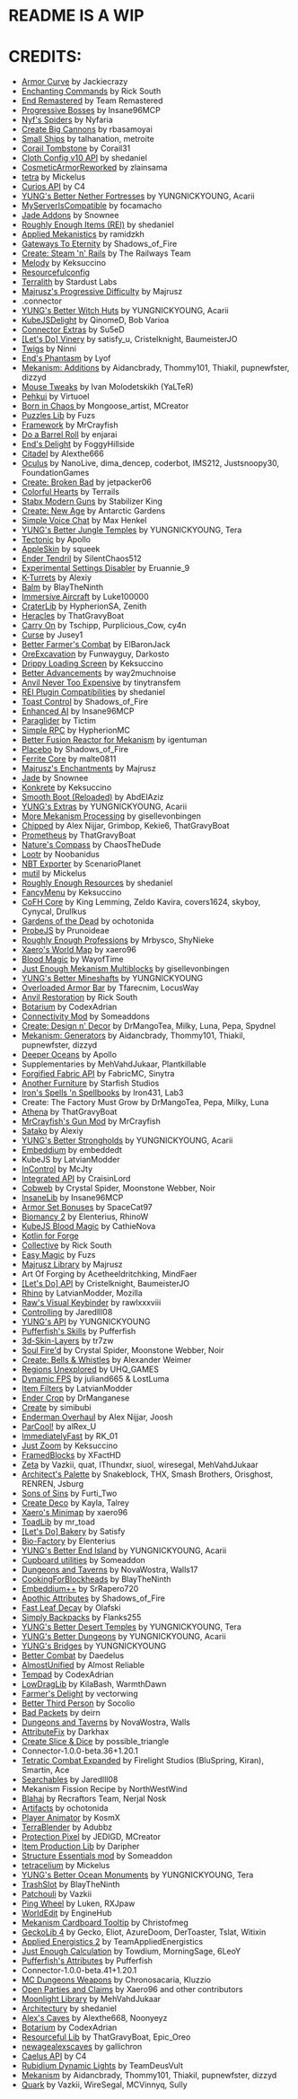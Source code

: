 # README IS A WIP


# CREDITS:
- [Armor Curve](https://www.curseforge.com/projects/377088) by Jackiecrazy
- [Enchanting Commands](https://modrinth.com/mod/w8ljvewX) by Rick South
- [End Remastered](https://modrinth.com/mod/ZJTGwAND) by Team Remastered
- [Progressive Bosses](https://www.curseforge.com/projects/289466) by Insane96MCP
- [Nyf's Spiders](https://modrinth.com/mod/dOGM7ccu) by Nyfaria
- [Create Big Cannons](https://modrinth.com/mod/GWp4jCJj) by rbasamoyai
- [Small Ships](https://modrinth.com/mod/rGWEHQrP) by talhanation, metroite
- [Corail Tombstone](https://www.curseforge.com/projects/243707) by Corail31
- [Cloth Config v10 API](https://modrinth.com/mod/9s6osm5g) by shedaniel
- [CosmeticArmorReworked](https://www.curseforge.com/projects/237307) by zlainsama
- [tetra](https://modrinth.com/mod/YP9DjOvN) by Mickelus
- [Curios API](https://modrinth.com/mod/vvuO3ImH) by C4
- [YUNG's Better Nether Fortresses](https://modrinth.com/mod/Z2mXHnxP) by YUNGNICKYOUNG, Acarii
- [MyServerIsCompatible](https://www.curseforge.com/projects/492574) by focamacho
- [Jade Addons](https://modrinth.com/mod/xuDOzCLy) by Snownee
- [Roughly Enough Items (REI)](https://www.curseforge.com/projects/310111) by shedaniel
- [Applied Mekanistics](https://modrinth.com/mod/IiATswDj) by ramidzkh
- [Gateways To Eternity](https://www.curseforge.com/projects/417802) by Shadows_of_Fire
- [Create: Steam 'n' Rails](https://modrinth.com/mod/ZzjhlDgM) by The Railways Team
- [Melody](https://modrinth.com/mod/CVT4pFB2) by Keksuccino
- [Resourcefulconfig](https://modrinth.com/mod/M1953qlQ)
- [Terralith](https://modrinth.com/mod/8oi3bsk5) by Stardust Labs
- [Majrusz's Progressive Difficulty](https://modrinth.com/mod/GGDBwjOg) by Majrusz
- .connector
- [YUNG's Better Witch Huts](https://modrinth.com/mod/t5FRdP87) by YUNGNICKYOUNG, Acarii
- [KubeJSDelight](https://www.curseforge.com/projects/864875) by QinomeD, Bob Varioa
- [Connector Extras](https://modrinth.com/mod/FYpiwiBR) by Su5eD
- [[Let's Do] Vinery](https://modrinth.com/mod/1DWmBJVA) by satisfy_u, Cristelknight, BaumeisterJO
- [Twigs](https://www.curseforge.com/projects/496913) by Ninni
- [End's Phantasm](https://www.curseforge.com/projects/565254) by Lyof
- [Mekanism: Additions](https://modrinth.com/mod/a6F3uASn) by Aidancbrady, Thommy101, Thiakil, pupnewfster, dizzyd
- [Mouse Tweaks](https://modrinth.com/mod/aC3cM3Vq) by Ivan Molodetskikh (YaLTeR)
- [Pehkui](https://modrinth.com/mod/t5W7Jfwy) by Virtuoel
- [Born in Chaos ](https://www.curseforge.com/projects/686437) by Mongoose_artist, MCreator
- [Puzzles Lib](https://modrinth.com/mod/QAGBst4M) by Fuzs
- [Framework](https://www.curseforge.com/projects/549225) by MrCrayfish
- [Do a Barrel Roll](https://modrinth.com/mod/6FtRfnLg) by enjarai
- [End's Delight](https://modrinth.com/mod/yHN0njMr) by FoggyHillside
- [Citadel](https://modrinth.com/mod/jJfV67b1) by Alexthe666
- [Oculus](https://modrinth.com/mod/GchcoXML) by NanoLive, dima_dencep, coderbot, IMS212, Justsnoopy30, FoundationGames
- [Create: Broken Bad](https://www.curseforge.com/projects/635620) by jetpacker06
- [Colorful Hearts](https://modrinth.com/mod/wQfMUdZT) by Terrails
- [Stabx Modern Guns](https://www.curseforge.com/projects/690674) by Stabilizer King
- [Create: New Age](https://modrinth.com/mod/FTeXqI9v) by Antarctic Gardens
- [Simple Voice Chat](https://www.curseforge.com/projects/416089) by Max Henkel
- [YUNG's Better Jungle Temples](https://modrinth.com/mod/z9Ve58Ih) by YUNGNICKYOUNG, Tera
- [Tectonic](https://modrinth.com/mod/lWDHr9jE) by Apollo
- [AppleSkin](https://modrinth.com/mod/EsAfCjCV) by squeek
- [Ender Tendril](https://modrinth.com/mod/XV7FbTAa) by SilentChaos512
- [Experimental Settings Disabler](https://www.curseforge.com/projects/926083) by Eruannie_9
- [K-Turrets](https://www.curseforge.com/projects/536437) by Alexiy
- [Balm](https://modrinth.com/mod/MBAkmtvl) by BlayTheNinth
- [Immersive Aircraft](https://modrinth.com/mod/x3HZvrj6) by Luke100000
- [CraterLib](https://modrinth.com/mod/Nn8Wasaq) by HypherionSA, Zenith
- [Heracles](https://modrinth.com/mod/lo90fZoB) by ThatGravyBoat
- [Carry On](https://modrinth.com/mod/joEfVgkn) by Tschipp, Purplicious_Cow, cy4n
- [Curse](https://modrinth.com/mod/OZDetUyq) by Jusey1
- [Better Farmer's Combat](https://www.curseforge.com/projects/923854) by ElBaronJack
- [OreExcavation](https://modrinth.com/mod/ODQeqCgz) by Funwayguy, Darkosto
- [Drippy Loading Screen](https://modrinth.com/mod/v3CYg2V9) by Keksuccino
- [Better Advancements](https://www.curseforge.com/projects/272515) by way2muchnoise
- [Anvil Never Too Expensive](https://modrinth.com/mod/TEOa2X8B) by tinytransfem
- [REI Plugin Compatibilities](https://www.curseforge.com/projects/521393) by shedaniel
- [Toast Control](https://www.curseforge.com/projects/271740) by Shadows_of_Fire
- [Enhanced AI](https://www.curseforge.com/projects/515276) by Insane96MCP
- [Paraglider](https://www.curseforge.com/projects/289240) by Tictim
- [Simple RPC](https://modrinth.com/mod/ObXSoyrn) by HypherionMC
- [Better Fusion Reactor for Mekanism](https://modrinth.com/mod/ZUDRV4lN) by igentuman
- [Placebo](https://www.curseforge.com/projects/283644) by Shadows_of_Fire
- [Ferrite Core](https://modrinth.com/mod/uXXizFIs) by malte0811
- [Majrusz's Enchantments](https://modrinth.com/mod/jJthQvHv) by Majrusz
- [Jade](https://modrinth.com/mod/nvQzSEkH) by Snownee
- [Konkrete](https://modrinth.com/mod/J81TRJWm) by Keksuccino
- [Smooth Boot (Reloaded)](https://modrinth.com/mod/z53V2L4P) by AbdElAziz
- [YUNG's Extras](https://modrinth.com/mod/ZYgyPyfq) by YUNGNICKYOUNG, Acarii
- [More Mekanism Processing](https://modrinth.com/mod/fVa04tKz) by gisellevonbingen
- [Chipped](https://modrinth.com/mod/BAscRYKm) by Alex Nijjar, Grimbop, Kekie6, ThatGravyBoat
- [Prometheus](https://modrinth.com/mod/iYcNKH7W) by ThatGravyBoat
- [Nature's Compass](https://modrinth.com/mod/fPetb5Kh) by ChaosTheDude
- [Lootr](https://modrinth.com/mod/EltpO5cN) by Noobanidus
- [NBT Exporter](https://modrinth.com/mod/wkOIQwq8) by ScenarioPlanet
- [mutil](https://modrinth.com/mod/HWHl8Evb) by Mickelus
- [Roughly Enough Resources](https://www.curseforge.com/projects/325625) by shedaniel
- [FancyMenu](https://modrinth.com/mod/Wq5SjeWM) by Keksuccino
- [CoFH Core](https://modrinth.com/mod/OWSRM4vD) by King Lemming, Zeldo Kavira, covers1624, skyboy, Cynycal, Drullkus
- [Gardens of the Dead](https://modrinth.com/mod/lg1TPRFm) by ochotonida
- [ProbeJS](https://www.curseforge.com/projects/585406) by Prunoideae
- [Roughly Enough Professions](https://modrinth.com/mod/V8XJ8f5f) by Mrbysco, ShyNieke
- [Xaero's World Map](https://modrinth.com/mod/NcUtCpym) by xaero96
- [Blood Magic](https://modrinth.com/mod/PbNc6qBY) by WayofTime
- [Just Enough Mekanism Multiblocks](https://modrinth.com/mod/kRaE85yQ) by gisellevonbingen
- [YUNG's Better Mineshafts](https://modrinth.com/mod/HjmxVlSr) by YUNGNICKYOUNG
- [Overloaded Armor Bar](https://www.curseforge.com/projects/314002) by Tfarecnim, LocusWay
- [Anvil Restoration](https://modrinth.com/mod/bd8nwTGy) by Rick South
- [Botarium](https://modrinth.com/mod/2u6LRnMa) by CodexAdrian
- [Connectivity Mod](https://www.curseforge.com/projects/470193) by Someaddons
- [Create: Design n' Decor](https://modrinth.com/mod/x49wilh8) by DrMangoTea, Milky, Luna, Pepa, Spydnel
- [Mekanism: Generators](https://modrinth.com/mod/OFVYKsAk) by Aidancbrady, Thommy101, Thiakil, pupnewfster, dizzyd
- [Deeper Oceans](https://modrinth.com/mod/yqHsPROA) by Apollo
- Supplementaries by MehVahdJukaar, Plantkillable
- [Forgified Fabric API](https://modrinth.com/mod/Aqlf1Shp) by FabricMC, Sinytra
- [Another Furniture](https://modrinth.com/mod/ulloLmqG) by Starfish Studios
- [Iron's Spells 'n Spellbooks](https://www.curseforge.com/projects/855414) by Iron431, Lab3
- Create: The Factory Must Grow by DrMangoTea, Pepa, Milky, Luna
- [Athena](https://modrinth.com/mod/b1ZV3DIJ) by ThatGravyBoat
- [MrCrayfish's Gun Mod](https://www.curseforge.com/projects/945471) by MrCrayfish
- [Satako](https://www.curseforge.com/projects/282037) by Alexiy
- [YUNG's Better Strongholds](https://modrinth.com/mod/kidLKymU) by YUNGNICKYOUNG, Acarii
- [Embeddium](https://modrinth.com/mod/sk9rgfiA) by embeddedt
- KubeJS by LatvianModder
- [InControl](https://modrinth.com/mod/KpICtuVx) by McJty
- [Integrated API](https://modrinth.com/mod/V6fKbpBN) by CraisinLord
- [Cobweb](https://modrinth.com/mod/dQcfqGbl) by Crystal Spider, Moonstone Webber, Noir
- [InsaneLib](https://www.curseforge.com/minecraft/mc-mods/insanelib) by Insane96MCP
- [Armor Set Bonuses](https://modrinth.com/mod/jfBHPmBR) by SpaceCat97
- [Biomancy 2](https://modrinth.com/mod/biomancy) by Elenterius, RhinoW
- [KubeJS Blood Magic](https://www.curseforge.com/projects/934206) by CathieNova
- [Kotlin for Forge](https://modrinth.com/mod/ordsPcFz)
- [Collective](https://modrinth.com/mod/e0M1UDsY) by Rick South
- [Easy Magic](https://modrinth.com/mod/9hx3AbJM) by Fuzs
- [Majrusz Library](https://modrinth.com/mod/PYQD8noM) by Majrusz
- Art Of Forging by Acetheeldritchking, MindFaer
- [[Let's Do] API](https://modrinth.com/mod/4XJZeZbM) by Cristelknight, BaumeisterJO
- [Rhino](https://modrinth.com/mod/sk9knFPE) by LatvianModder, Mozilla
- [Raw's Visual Keybinder](https://www.curseforge.com/projects/1020759) by rawlxxxviii
- [Controlling](https://www.curseforge.com/projects/250398) by Jaredlll08
- [YUNG's API](https://modrinth.com/mod/Ua7DFN59) by YUNGNICKYOUNG
- [Pufferfish's Skills](https://modrinth.com/mod/hqQqvaa4) by Pufferfish
- [3d-Skin-Layers](https://modrinth.com/mod/zV5r3pPn) by tr7zw
- [Soul Fire'd](https://modrinth.com/mod/d6MhxwRo) by Crystal Spider, Moonstone Webber, Noir
- [Create: Bells & Whistles](https://modrinth.com/mod/gJ5afkVv) by Alexander Weimer
- [Regions Unexplored](https://modrinth.com/mod/Tkikq67H) by UHQ_GAMES
- [Dynamic FPS](https://modrinth.com/mod/LQ3K71Q1) by juliand665 & LostLuma
- [Item Filters](https://www.curseforge.com/projects/309674) by LatvianModder
- [Ender Crop](https://www.curseforge.com/projects/242269) by DrManganese
- [Create](https://modrinth.com/mod/LNytGWDc) by simibubi
- [Enderman Overhaul](https://modrinth.com/mod/Lq6ojcWv) by Alex Nijjar, Joosh
- [ParCool!](https://modrinth.com/mod/Fsvx2bdR) by alRex_U
- [ImmediatelyFast](https://modrinth.com/mod/5ZwdcRci) by RK_01
- [Just Zoom](https://modrinth.com/mod/iAiqcykM) by Keksuccino
- [FramedBlocks](https://modrinth.com/mod/wbgfS34j) by XFactHD
- [Zeta](https://modrinth.com/mod/MVARlG2f) by Vazkii, quat, IThundxr, siuol, wiresegal, MehVahdJukaar
- [Architect's Palette](https://modrinth.com/mod/vt0VyseM) by Snakeblock, THX, Smash Brothers, Orisghost, RENREN, Jsburg
- [Sons of Sins](https://modrinth.com/mod/l7YxzukZ) by Furti_Two
- [Create Deco](https://modrinth.com/mod/sMvUb4Rb) by Kayla, Talrey
- [Xaero's Minimap](https://modrinth.com/mod/1bokaNcj) by xaero96
- [ToadLib](https://modrinth.com/mod/CYQ7VYrM) by mr_toad
- [[Let's Do] Bakery](https://modrinth.com/mod/WFwYiVoG) by Satisfy
- [Bio-Factory](https://modrinth.com/mod/biofactory) by Elenterius
- [YUNG's Better End Island](https://modrinth.com/mod/2BwBOmBQ) by YUNGNICKYOUNG, Acarii
- [Cupboard utilities](https://www.curseforge.com/projects/326652) by Someaddon
- [Dungeons and Taverns](https://modrinth.com/datapack/dungeons-and-taverns) by NovaWostra, Walls17
- [CookingForBlockheads](https://modrinth.com/mod/vJnhuDde) by BlayTheNinth
- [Embeddium++](https://modrinth.com/mod/yD9qW65f) by SrRapero720
- [Apothic Attributes](https://www.curseforge.com/projects/898963) by Shadows_of_Fire
- [Fast Leaf Decay](https://www.curseforge.com/projects/230976) by Olafski
- [Simply Backpacks](https://www.curseforge.com/projects/311595) by Flanks255
- [YUNG's Better Desert Temples](https://modrinth.com/mod/XNlO7sBv) by YUNGNICKYOUNG, Tera
- [YUNG's Better Dungeons](https://modrinth.com/mod/o1C1Dkj5) by YUNGNICKYOUNG, Acarii
- [YUNG's Bridges](https://modrinth.com/mod/Ht4BfYp6) by YUNGNICKYOUNG
- [Better Combat](https://modrinth.com/mod/5sy6g3kz) by Daedelus
- [AlmostUnified](https://modrinth.com/mod/sdaSaQEz) by Almost Reliable
- [Tempad](https://modrinth.com/mod/gKNwt7xu) by CodexAdrian
- [LowDragLib](https://modrinth.com/mod/B1CBVXHX) by KilaBash, WarmthDawn
- [Farmer's Delight](https://modrinth.com/mod/R2OftAxM) by vectorwing
- [Better Third Person](https://modrinth.com/mod/G1s2WpNo) by Socolio
- [Bad Packets](https://modrinth.com/mod/ftdbN0KK) by deirn
- [Dungeons and Taverns](https://modrinth.com/mod/tpehi7ww) by NovaWostra, Walls
- [AttributeFix](https://www.curseforge.com/projects/280510) by Darkhax
- [Create Slice & Dice](https://modrinth.com/mod/GmjmRQ0A) by possible_triangle
- Connector-1.0.0-beta.36+1.20.1
- [Tetratic Combat Expanded](https://modrinth.com/mod/gKU2sJEW) by Firelight Studios (BluSpring, Kiran), Smartin, Ace
- [Searchables](https://www.curseforge.com/projects/858542) by Jaredlll08
- Mekanism Fission Recipe by NorthWestWind
- [Blahaj](https://modrinth.com/mod/faitfqhg) by Recraftors Team, Nerjal Nosk
- [Artifacts](https://modrinth.com/mod/P0Mu4wcQ) by ochotonida
- [Player Animator](https://www.curseforge.com/projects/658587) by KosmX
- [TerraBlender](https://modrinth.com/mod/kkmrDlKT) by Adubbz
- [Protection Pixel](https://modrinth.com/mod/l1FZziEx) by JEDIGD, MCreator
- [Item Production Lib](https://www.curseforge.com/projects/950401) by Daripher
- [Structure Essentials mod](https://www.curseforge.com/projects/832882) by Someaddon
- [tetracelium](https://modrinth.com/mod/rTvWs5Jz) by Mickelus
- [YUNG's Better Ocean Monuments](https://modrinth.com/mod/3dT9sgt4) by YUNGNICKYOUNG, Tera
- [TrashSlot](https://modrinth.com/mod/vRYk0bv7) by BlayTheNinth
- [Patchouli](https://www.curseforge.com/projects/306770) by Vazkii
- [Ping Wheel](https://modrinth.com/mod/QQXAdCzh) by Luken, RXJpaw
- [WorldEdit](https://www.curseforge.com/projects/225608) by EngineHub
- [Mekanism Cardboard Tooltip](https://modrinth.com/mod/f0fOt5qj) by Christofmeg
- [GeckoLib 4](https://modrinth.com/mod/8BmcQJ2H) by Gecko, Eliot, AzureDoom, DerToaster, Tslat, Witixin
- [Applied Energistics 2](https://modrinth.com/mod/XxWD5pD3) by TeamAppliedEnergistics
- [Just Enough Calculation](https://www.curseforge.com/projects/242223) by Towdium, MorningSage, 6LeoY
- [Pufferfish's Attributes](https://modrinth.com/mod/FCFcFw09) by Pufferfish
- Connector-1.0.0-beta.41+1.20.1
- [MC Dungeons Weapons](https://modrinth.com/mod/FZmGDE43) by Chronosacaria, Kluzzio
- [Open Parties and Claims](https://modrinth.com/mod/gF3BGWvG) by Xaero96 and other contributors
- [Moonlight Library](https://www.curseforge.com/projects/499980) by MehVahdJukaar
- [Architectury](https://modrinth.com/mod/lhGA9TYQ) by shedaniel
- [Alex's Caves](https://modrinth.com/mod/U6GY0xp0) by Alexthe668, Noonyeyz
- [Botarium](https://modrinth.com/mod/botarium) by CodexAdrian
- [Resourceful Lib](https://modrinth.com/mod/G1hIVOrD) by ThatGravyBoat, Epic_Oreo
- [newagealexscaves](https://modrinth.com/mod/IadZrExy) by gallichron
- [Caelus API](https://www.curseforge.com/projects/308989) by C4
- [Rubidium Dynamic Lights](https://www.curseforge.com/projects/551736) by TeamDeusVult
- [Mekanism](https://modrinth.com/mod/Ce6I4WUE) by Aidancbrady, Thommy101, Thiakil, pupnewfster, dizzyd
- [Quark](https://modrinth.com/mod/qnQsVE2z) by Vazkii, WireSegal, MCVinnyq, Sully
